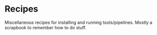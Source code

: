 # Recipes
Miscellaneous recipes for installing and running tools/pipelines.
Mostly a scrapbook to remember how to do stuff.
